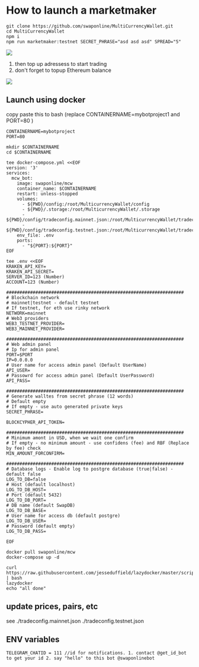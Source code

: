 # How to launch a marketmaker

```
git clone https://github.com/swaponline/MultiCurrencyWallet.git
cd MultiCurrencyWallet
npm i 
npm run marketmaker:testnet SECRET_PHRASE="asd asd asd" SPREAD="5"

```
![](https://screenshots.wpmix.net/putty_3ISF58oZz8jfJwFuyyMFpfocPTBR7aC4.png)

1. then top up adressess to start trading
2. don't forget to topup Ethereum balance

![](https://screenshots.wpmix.net/chrome_VfMLfx2KBVUIxaGsQ6ECBEKUq2VMF7Ag.png)

## Launch using docker
copy paste this to bash (replace CONTAINERNAME=mybotproject1 and PORT=80 )

```
CONTAINERNAME=mybotproject
PORT=80 

mkdir $CONTAINERNAME
cd $CONTAINERNAME

tee docker-compose.yml <<EOF
version: '3'
services:
  mcw_bot:
    image: swaponline/mcw
    container_name: $CONTAINERNAME
    restart: unless-stopped
    volumes:
      - ${PWD}/config:/root/MulticurrencyWallet/config
      - ${PWD}/.storage:/root/MulticurrencyWallet/.storage
      - ${PWD}/config/tradeconfig.mainnet.json:/root/MulticurrencyWallet/tradeconfig.mainnet.json
      - ${PWD}/config/tradeconfig.testnet.json:/root/MulticurrencyWallet/tradeconfig.testnet.json    
    env_file: .env
    ports:
      - "${PORT}:${PORT}"
EOF

tee .env <<EOF
KRAKEN_API_KEY=
KRAKEN_API_SECRET=
SERVER_ID=123 (Number)
ACCOUNT=123 (Number)

###################################################################
# Blockchain network
# mainnet|testnet - default testnet
# If testnet, for eth use rinky network
NETWORK=mainnet
# Web3 providers
WEB3_TESTNET_PROVIDER=
WEB3_MAINNET_PROVIDER=

###################################################################
# Web admin panel
# Ip for admin panel
PORT=$PORT
IP=0.0.0.0
# User name for access admin panel (Default UserName)
API_USER=
# Passowrd for access admin panel (Default UserPassword)
API_PASS=

###################################################################
# Generate walltes from secret phrase (12 words)
# Default empty
# If empty - use auto generated private keys
SECRET_PHRASE=

BLOCKCYPHER_API_TOKEN=

###################################################################
# Minimum amont in USD, when we wait one confirm
# If empty - no minimum amount - use confidens (fee) and RBF (Replace by fee) check
MIN_AMOUNT_FORCONFIRM=

###################################################################
# Database logs - Enable log to postgre database (true|false) - default false
LOG_TO_DB=false
# Host (default localhost)
LOG_TO_DB_HOST=
# Port (default 5432)
LOG_TO_DB_PORT=
# DB name (default SwapDB)
LOG_TO_DB_BASE=
# User name for access db (default postgre)
LOG_TO_DB_USER=
# Password (default empty)
LOG_TO_DB_PASS=

EOF

docker pull swaponline/mcw
docker-compose up -d 

curl https://raw.githubusercontent.com/jesseduffield/lazydocker/master/scripts/install_update_linux.sh | bash
lazydocker 
echo "all done"
```

## update prices, pairs, etc 
see ./tradeconfig.mainnet.json
./tradeconfig.testnet.json


## ENV variables
```
TELEGRAM_CHATID = 111 //id for notifications. 1. contact @get_id_bot to get your id 2. say "hello" to this bot @swaponlinebot 
```
